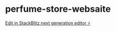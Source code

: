 # perfume-store-websaite

[Edit in StackBlitz next generation editor ⚡️](https://stackblitz.com/~/github.com/alisagg2233-cell/sb1-v857ugjk)